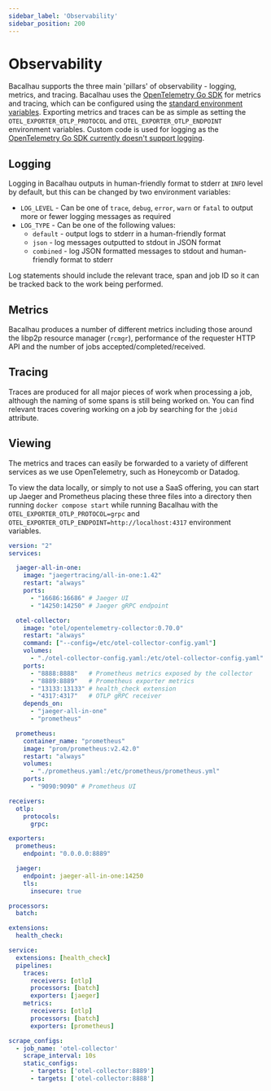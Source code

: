 ```yaml
---
sidebar_label: 'Observability'
sidebar_position: 200
---
```

# Observability

Bacalhau supports the three main 'pillars' of observability - logging, metrics, and tracing. Bacalhau uses the [OpenTelemetry Go SDK](https://github.com/open-telemetry/opentelemetry-go) for metrics and tracing, which can be configured using the [standard environment variables](https://github.com/open-telemetry/opentelemetry-specification/blob/main/specification/protocol/exporter.md). Exporting metrics and traces can be as simple as setting the `OTEL_EXPORTER_OTLP_PROTOCOL` and `OTEL_EXPORTER_OTLP_ENDPOINT` environment variables. Custom code is used for logging as the [OpenTelemetry Go SDK currently doesn't support logging](https://github.com/open-telemetry/opentelemetry-go#project-status).

## Logging
Logging in Bacalhau outputs in human-friendly format to stderr at `INFO` level by default, but this can be changed by two environment variables:
* `LOG_LEVEL` - Can be one of `trace`, `debug`, `error`, `warn` or `fatal` to output more or fewer logging messages as required
* `LOG_TYPE` - Can be one of the following values:
  * `default` - output logs to stderr in a human-friendly format
  * `json` - log messages outputted to stdout in JSON format
  * `combined` - log JSON formatted messages to stdout and human-friendly format to stderr

Log statements should include the relevant trace, span and job ID so it can be tracked back to the work being performed.

## Metrics
Bacalhau produces a number of different metrics including those around the libp2p resource manager (`rcmgr`), performance
of the requester HTTP API and the number of jobs accepted/completed/received.

## Tracing
Traces are produced for all major pieces of work when processing a job, although the naming of some spans is still being worked on. You can find relevant traces covering working on a job by searching for the `jobid` attribute.

## Viewing
The metrics and traces can easily be forwarded to a variety of different services as we use OpenTelemetry, such as Honeycomb or Datadog.

To view the data locally, or simply to not use a SaaS offering, you can start up Jaeger and Prometheus placing these three files into a directory then running `docker compose start` while running Bacalhau with the
`OTEL_EXPORTER_OTLP_PROTOCOL=grpc` and `OTEL_EXPORTER_OTLP_ENDPOINT=http://localhost:4317` environment variables.

```yaml title="docker-compose.yaml"
version: "2"
services:

  jaeger-all-in-one:
    image: "jaegertracing/all-in-one:1.42"
    restart: "always"
    ports:
      - "16686:16686" # Jaeger UI
      - "14250:14250" # Jaeger gRPC endpoint

  otel-collector:
    image: "otel/opentelemetry-collector:0.70.0"
    restart: "always"
    command: ["--config=/etc/otel-collector-config.yaml"]
    volumes:
      - "./otel-collector-config.yaml:/etc/otel-collector-config.yaml"
    ports:
      - "8888:8888"   # Prometheus metrics exposed by the collector
      - "8889:8889"   # Prometheus exporter metrics
      - "13133:13133" # health_check extension
      - "4317:4317"   # OTLP gRPC receiver
    depends_on:
      - "jaeger-all-in-one"
      - "prometheus"

  prometheus:
    container_name: "prometheus"
    image: "prom/prometheus:v2.42.0"
    restart: "always"
    volumes:
      - "./prometheus.yaml:/etc/prometheus/prometheus.yml"
    ports:
      - "9090:9090" # Prometheus UI
```

```yaml title="otel-collector-config.yaml"
receivers:
  otlp:
    protocols:
      grpc:

exporters:
  prometheus:
    endpoint: "0.0.0.0:8889"

  jaeger:
    endpoint: jaeger-all-in-one:14250
    tls:
      insecure: true

processors:
  batch:

extensions:
  health_check:

service:
  extensions: [health_check]
  pipelines:
    traces:
      receivers: [otlp]
      processors: [batch]
      exporters: [jaeger]
    metrics:
      receivers: [otlp]
      processors: [batch]
      exporters: [prometheus]
```

```yaml title="prometheus.yaml"
scrape_configs:
  - job_name: 'otel-collector'
    scrape_interval: 10s
    static_configs:
      - targets: ['otel-collector:8889']
      - targets: ['otel-collector:8888']
```

